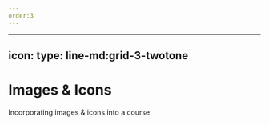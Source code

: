 ```yaml
---
order:3
---
```

---
icon:
  type: line-md:grid-3-twotone
---


# Images & Icons


Incorporating images & icons into a course
